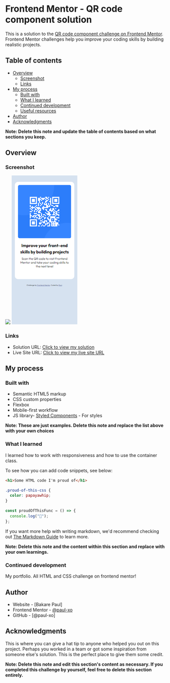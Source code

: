 # Frontend Mentor - QR code component solution

This is a solution to the [QR code component challenge on Frontend Mentor](https://www.frontendmentor.io/challenges/qr-code-component-iux_sIO_H). Frontend Mentor challenges help you improve your coding skills by building realistic projects.

## Table of contents

- [Overview](#overview)
  - [Screenshot](#screenshot)
  - [Links](#links)
- [My process](#my-process)
  - [Built with](#built-with)
  - [What I learned](#what-i-learned)
  - [Continued development](#continued-development)
  - [Useful resources](#useful-resources)
- [Author](#author)
- [Acknowledgments](#acknowledgments)

**Note: Delete this note and update the table of contents based on what sections you keep.**

## Overview

### Screenshot

![](./screenshots/desktop%20view.png.jpg)
![](./screenshots//mobile%20view.png)

### Links

- Solution URL: [Click to view my solution](https://www.frontendmentor.io/solutions/responsive-qr-code-landing-page-75veDeC4TC)
- Live Site URL: [Click to view my live site URL](https://responsive-qr-code-landing-page.pages.dev/)

## My process

### Built with

- Semantic HTML5 markup
- CSS custom properties
- Flexbox
- Mobile-first workflow
- JS library- [Styled Components](https://styled-components.com/) - For styles

**Note: These are just examples. Delete this note and replace the list above with your own choices**

### What I learned

I learned how to work with responsiveness and how to use the container class.

To see how you can add code snippets, see below:

```html
<h1>Some HTML code I'm proud of</h1>
```

```css
.proud-of-this-css {
  color: papayawhip;
}
```

```js
const proudOfThisFunc = () => {
  console.log("🎉");
};
```

If you want more help with writing markdown, we'd recommend checking out [The Markdown Guide](https://www.markdownguide.org/) to learn more.

**Note: Delete this note and the content within this section and replace with your own learnings.**

### Continued development

My portfolio.
All HTML and CSS challenge on frontend mentor!

## Author

- Website - [Bakare Paul]
- Frontend Mentor - [@paul-xo](https://www.frontendmentor.io/profile/paul-xo)
- GitHub - [@paul-xo]

## Acknowledgments

This is where you can give a hat tip to anyone who helped you out on this project. Perhaps you worked in a team or got some inspiration from someone else's solution. This is the perfect place to give them some credit.

**Note: Delete this note and edit this section's content as necessary. If you completed this challenge by yourself, feel free to delete this section entirely.**
